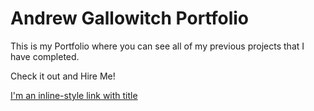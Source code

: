 # Andrew Gallowitch Portfolio

This is my Portfolio where you can see all of my previous projects that I have completed.

Check it out and Hire Me!

[I'm an inline-style link with title](https://www.google.com "Google's Homepage")
